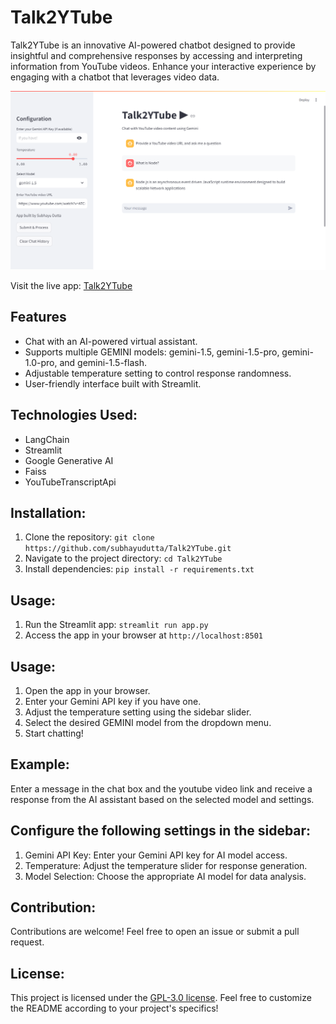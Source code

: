 # Talk2YTube

Talk2YTube is an innovative AI-powered chatbot designed to provide insightful and comprehensive responses by accessing and interpreting information from YouTube videos. Enhance your interactive experience by engaging with a chatbot that leverages video data.

![Talk2YTube Screenshot](./talk2YTube_screenshot.png)

Visit the live app: [Talk2YTube](https://talk2ytube-6bjiqebpjb6if4r7apgxih.streamlit.app/)

## Features

- Chat with an AI-powered virtual assistant.
- Supports multiple GEMINI models: gemini-1.5, gemini-1.5-pro, gemini-1.0-pro, and gemini-1.5-flash.
- Adjustable temperature setting to control response randomness.
- User-friendly interface built with Streamlit.

## Technologies Used:
- LangChain
- Streamlit
- Google Generative AI
- Faiss
- YouTubeTranscriptApi

## Installation:
1. Clone the repository: `git clone https://github.com/subhayudutta/Talk2YTube.git`
2. Navigate to the project directory: `cd Talk2YTube`
3. Install dependencies: `pip install -r requirements.txt`

## Usage:
1. Run the Streamlit app: `streamlit run app.py`
2. Access the app in your browser at `http://localhost:8501`

## Usage:
1. Open the app in your browser.
2. Enter your Gemini API key if you have one.
3. Adjust the temperature setting using the sidebar slider.
4. Select the desired GEMINI model from the dropdown menu.
5. Start chatting!

## Example:
Enter a message in the chat box and the youtube video link and receive a response from the AI assistant based on the selected model and settings.

## Configure the following settings in the sidebar:
1. Gemini API Key: Enter your Gemini API key for AI model access.
2. Temperature: Adjust the temperature slider for response generation.
3. Model Selection: Choose the appropriate AI model for data analysis.

## Contribution:
Contributions are welcome! Feel free to open an issue or submit a pull request.

## License:
This project is licensed under the [GPL-3.0 license](LICENSE).
Feel free to customize the README according to your project's specifics!

